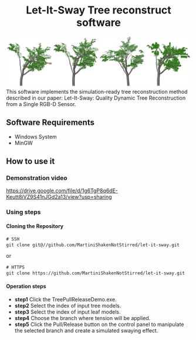 <h1><center>Let-It-Sway Tree reconstruct software</center> </h1>
<img src="images/demo.png" alt="mainui" width="1080"/> <br>
This software implements the simulation-ready tree reconstruction method described in our paper: Let-It-Sway: Quality Dynamic Tree Reconstruction from a Single RGB-D Sensor.
 <h2> Software Requirements </h2>

- Windows System
- MinGW

<h2>How to use it </h2>

### Demonstration video

https://drive.google.com/file/d/1g6TgP8q6dE-Keutt8iVZ9S41nJGd2a13/view?usp=sharing

### Using steps
#### Cloning the Repository

```shell
# SSH                                                                       
git clone git@//github.com/MartiniShakenNotStirred/let-it-sway.git
```
or
```shell
# HTTPS
git clone https://github.com/MartiniShakenNotStirred/let-it-sway.git
```
#### Operation steps
- <b>step1</b>  Click the TreePullReleaseDemo.exe.
- <b>step2</b>  Select the index of input tree models.
- <b>step3</b>  Select the index of input leaf models.
- <b>step4</b>  Choose the branch where tension will be applied.
- <b>step5</b>  Click the Pull/Release button on the control panel to manipulate the selected branch and create a simulated swaying effect.
